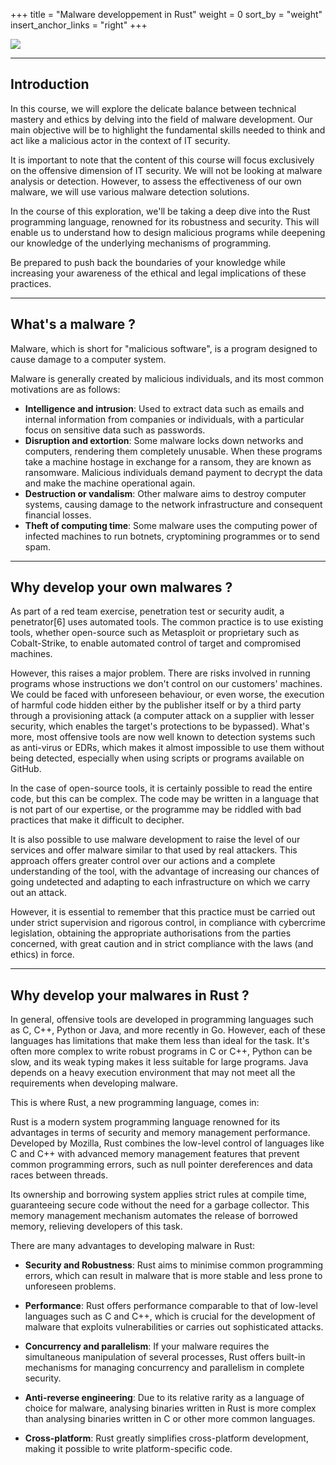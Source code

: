 +++
title = "Malware developpement in Rust"
weight = 0
sort_by = "weight"
insert_anchor_links = "right"
+++

![](./course-logo.webp)

---

## Introduction

In this course, we will explore the delicate balance between technical mastery and ethics by delving into the field of malware development. Our main objective will be to highlight the fundamental skills needed to think and act like a malicious actor in the context of IT security.

It is important to note that the content of this course will focus exclusively on the offensive dimension of IT security. We will not be looking at malware analysis or detection. However, to assess the effectiveness of our own malware, we will use various malware detection solutions.

In the course of this exploration, we'll be taking a deep dive into the Rust programming language, renowned for its robustness and security. This will enable us to understand how to design malicious programs while deepening our knowledge of the underlying mechanisms of programming.

Be prepared to push back the boundaries of your knowledge while increasing your awareness of the ethical and legal implications of these practices.

---

## What's a malware ?

Malware, which is short for "malicious software", is a program designed to cause damage to a computer system.

Malware is generally created by malicious individuals, and its most common motivations are as follows:

- **Intelligence and intrusion**: Used to extract data such as emails and internal information from companies or individuals, with a particular focus on sensitive data such as passwords.
- **Disruption and extortion**: Some malware locks down networks and computers, rendering them completely unusable. When these programs take a machine hostage in exchange for a ransom, they are known as ransomware. Malicious individuals demand payment to decrypt the data and make the machine operational again.
- **Destruction or vandalism**: Other malware aims to destroy computer systems, causing damage to the network infrastructure and consequent financial losses.
- **Theft of computing time**: Some malware uses the computing power of infected machines to run botnets, cryptomining programmes or to send spam.

---

## Why develop your own malwares ?

As part of a red team exercise, penetration test or security audit, a penetrator[6] uses automated tools. The common practice is to use existing tools, whether open-source such as Metasploit or proprietary such as Cobalt-Strike, to enable automated control of target and compromised machines.

However, this raises a major problem. There are risks involved in running programs whose instructions we don't control on our customers' machines. We could be faced with unforeseen behaviour, or even worse, the execution of harmful code hidden either by the publisher itself or by a third party through a provisioning attack (a computer attack on a supplier with lesser security, which enables the target's protections to be bypassed). What's more, most offensive tools are now well known to detection systems such as anti-virus or EDRs, which makes it almost impossible to use them without being detected, especially when using scripts or programs available on GitHub.

In the case of open-source tools, it is certainly possible to read the entire code, but this can be complex. The code may be written in a language that is not part of our expertise, or the programme may be riddled with bad practices that make it difficult to decipher.

It is also possible to use malware development to raise the level of our services and offer malware similar to that used by real attackers. This approach offers greater control over our actions and a complete understanding of the tool, with the advantage of increasing our chances of going undetected and adapting to each infrastructure on which we carry out an attack.

However, it is essential to remember that this practice must be carried out under strict supervision and rigorous control, in compliance with cybercrime legislation, obtaining the appropriate authorisations from the parties concerned, with great caution and in strict compliance with the laws (and ethics) in force.

---

## Why develop your malwares in Rust ?

In general, offensive tools are developed in programming languages such as C, C++, Python or Java, and more recently in Go. However, each of these languages has limitations that make them less than ideal for the task. It's often more complex to write robust programs in C or C++, Python can be slow, and its weak typing makes it less suitable for large programs. Java depends on a heavy execution environment that may not meet all the requirements when developing malware.

This is where Rust, a new programming language, comes in:

Rust is a modern system programming language renowned for its advantages in terms of security and memory management performance. Developed by Mozilla, Rust combines the low-level control of languages like C and C++ with advanced memory management features that prevent common programming errors, such as null pointer dereferences and data races between threads.

Its ownership and borrowing system applies strict rules at compile time, guaranteeing secure code without the need for a garbage collector. This memory management mechanism automates the release of borrowed memory, relieving developers of this task.

There are many advantages to developing malware in Rust:

- **Security and Robustness**: Rust aims to minimise common programming errors, which can result in malware that is more stable and less prone to unforeseen problems.

- **Performance**: Rust offers performance comparable to that of low-level languages such as C and C++, which is crucial for the development of malware that exploits vulnerabilities or carries out sophisticated attacks.

- **Concurrency and parallelism**: If your malware requires the simultaneous manipulation of several processes, Rust offers built-in mechanisms for managing concurrency and parallelism in complete security.

- **Anti-reverse engineering**: Due to its relative rarity as a language of choice for malware, analysing binaries written in Rust is more complex than analysing binaries written in C or other more common languages.

- **Cross-platform**: Rust greatly simplifies cross-platform development, making it possible to write platform-specific code.
